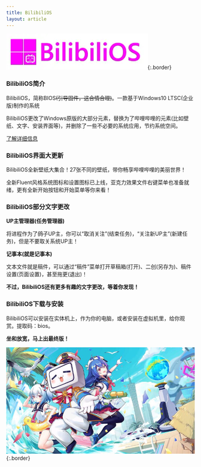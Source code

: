 ```yaml
---
title: BilibiliOS
layout: article
---
```


![image](/43AB9B03-E583-469B-99EE-4A3208FC61D0.png){:.border}

### BilibiliOS简介

BilibiliOS，简称BIOS~~(引导固件，这合情合理)~~。一款基于Windows10 LTSC(企业版)制作的系统<br>

BilibiliOS更改了Windows原版的大部分元素，替换为了哔哩哔哩的元素(比如壁纸、文字、安装界面等)，并删除了一些不必要的系统应用，节约系统空间。

[了解详细信息](https://microharddemo.github.io/2023/02/12/bilios.html)

### BilibiliOS界面大更新

BilibiliOS全新壁纸大集合！27张不同的壁纸，带你畅享哔哩哔哩的美丽世界！

全新Fluent风格系统图标和设置图标已上线，亚克力效果文件右键菜单也准备就绪，更有全新开始按钮和开始菜单等你来看！

### BilibiliOS部分文字更改

**UP主管理器(任务管理器)**

将进程作为了~~鸽子~~UP主，你可以“取消关注”(结束任务)，“关注新UP主”(新建任务)，但是不要取关系统UP主！

**记事本(就是记事本)**

文本文件就是稿件，可以通过“稿件”菜单打开草稿箱(打开)、二创(另存为)、稿件设置(页面设置)，甚至拖更(退出)！

**不过，BilibiliOS还有更多有趣的文字更改，等着你发现！**

### BilibiliOS下载与安装

BilibiliOS可以安装在实体机上，作为你的电脑，或者安装在虚拟机里，给你观赏。提取码：bios。

**坐和放宽，马上出最终版！**

![image](/slr.JPG){:.border}
